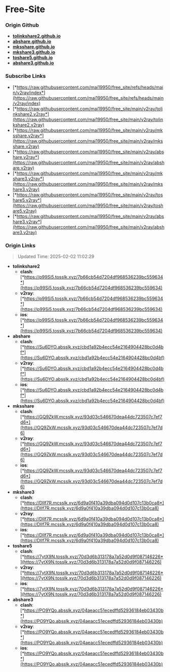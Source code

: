 # Free-Site

### Origin Github

- [**tolinkshare2.github.io**](https://github.com/tolinkshare2/tolinkshare2.github.io)
- [**abshare.github.io**](https://github.com/abshare/abshare.github.io)
- [**mksshare.github.io**](https://github.com/mksshare/mksshare.github.io)
- [**mkshare3.github.io**](https://github.com/mkshare3/mkshare3.github.io)
- [**toshare5.github.io**](https://github.com/toshare5/toshare5.github.io)
- [**abshare3.github.io**](https://github.com/abshare3/abshare3.github.io)

### Subscribe Links

- [*https://raw.githubusercontent.com/mai19950/free_site/refs/heads/main/v2ray/index*](https://raw.githubusercontent.com/mai19950/free_site/refs/heads/main/v2ray/index)
- [*https://raw.githubusercontent.com/mai19950/free_site/main/v2ray/tolinkshare2.v2ray*](https://raw.githubusercontent.com/mai19950/free_site/main/v2ray/tolinkshare2.v2ray)
- [*https://raw.githubusercontent.com/mai19950/free_site/main/v2ray/mksshare.v2ray*](https://raw.githubusercontent.com/mai19950/free_site/main/v2ray/mksshare.v2ray)
- [*https://raw.githubusercontent.com/mai19950/free_site/main/v2ray/abshare.v2ray*](https://raw.githubusercontent.com/mai19950/free_site/main/v2ray/abshare.v2ray)
- [*https://raw.githubusercontent.com/mai19950/free_site/main/v2ray/mkshare3.v2ray*](https://raw.githubusercontent.com/mai19950/free_site/main/v2ray/mkshare3.v2ray)
- [*https://raw.githubusercontent.com/mai19950/free_site/main/v2ray/toshare5.v2ray*](https://raw.githubusercontent.com/mai19950/free_site/main/v2ray/toshare5.v2ray)
- [*https://raw.githubusercontent.com/mai19950/free_site/main/v2ray/abshare3.v2ray*](https://raw.githubusercontent.com/mai19950/free_site/main/v2ray/abshare3.v2ray)

### Origin Links

> Updated Time: 2025-02-02 11:02:29

- **tolinkshare2**
  - **clash**: [*https://p99Si5.tosslk.xyz/7b66cb54d7204df968536239bc559634*](https://p99Si5.tosslk.xyz/7b66cb54d7204df968536239bc559634)
  - **v2ray**: [*https://p99Si5.tosslk.xyz/7b66cb54d7204df968536239bc559634*](https://p99Si5.tosslk.xyz/7b66cb54d7204df968536239bc559634)
  - **ios**: [*https://p99Si5.tosslk.xyz/7b66cb54d7204df968536239bc559634*](https://p99Si5.tosslk.xyz/7b66cb54d7204df968536239bc559634)
- **abshare**
  - **clash**: [*https://Su6DYO.absslk.xyz/cbd1a92b4ecc54e2164904428bc0d4bf*](https://Su6DYO.absslk.xyz/cbd1a92b4ecc54e2164904428bc0d4bf)
  - **v2ray**: [*https://Su6DYO.absslk.xyz/cbd1a92b4ecc54e2164904428bc0d4bf*](https://Su6DYO.absslk.xyz/cbd1a92b4ecc54e2164904428bc0d4bf)
  - **ios**: [*https://Su6DYO.absslk.xyz/cbd1a92b4ecc54e2164904428bc0d4bf*](https://Su6DYO.absslk.xyz/cbd1a92b4ecc54e2164904428bc0d4bf)
- **mksshare**
  - **clash**: [*https://GQ9ZkW.mcsslk.xyz/93d03c546670dea44dc723507c7ef7d6*](https://GQ9ZkW.mcsslk.xyz/93d03c546670dea44dc723507c7ef7d6)
  - **v2ray**: [*https://GQ9ZkW.mcsslk.xyz/93d03c546670dea44dc723507c7ef7d6*](https://GQ9ZkW.mcsslk.xyz/93d03c546670dea44dc723507c7ef7d6)
  - **ios**: [*https://GQ9ZkW.mcsslk.xyz/93d03c546670dea44dc723507c7ef7d6*](https://GQ9ZkW.mcsslk.xyz/93d03c546670dea44dc723507c7ef7d6)
- **mkshare3**
  - **clash**: [*https://DIlf7R.mcsslk.xyz/6d9a0f410a39dba094d0d107c13b0ca8*](https://DIlf7R.mcsslk.xyz/6d9a0f410a39dba094d0d107c13b0ca8)
  - **v2ray**: [*https://DIlf7R.mcsslk.xyz/6d9a0f410a39dba094d0d107c13b0ca8*](https://DIlf7R.mcsslk.xyz/6d9a0f410a39dba094d0d107c13b0ca8)
  - **ios**: [*https://DIlf7R.mcsslk.xyz/6d9a0f410a39dba094d0d107c13b0ca8*](https://DIlf7R.mcsslk.xyz/6d9a0f410a39dba094d0d107c13b0ca8)
- **toshare5**
  - **clash**: [*https://7ytX9N.tosslk.xyz/70d3d6b313178a7a52d0d9f087146226*](https://7ytX9N.tosslk.xyz/70d3d6b313178a7a52d0d9f087146226)
  - **v2ray**: [*https://7ytX9N.tosslk.xyz/70d3d6b313178a7a52d0d9f087146226*](https://7ytX9N.tosslk.xyz/70d3d6b313178a7a52d0d9f087146226)
  - **ios**: [*https://7ytX9N.tosslk.xyz/70d3d6b313178a7a52d0d9f087146226*](https://7ytX9N.tosslk.xyz/70d3d6b313178a7a52d0d9f087146226)
- **abshare3**
  - **clash**: [*https://PO9YQo.absslk.xyz/04aeacc51ecedffd52936184eb03430b*](https://PO9YQo.absslk.xyz/04aeacc51ecedffd52936184eb03430b)
  - **v2ray**: [*https://PO9YQo.absslk.xyz/04aeacc51ecedffd52936184eb03430b*](https://PO9YQo.absslk.xyz/04aeacc51ecedffd52936184eb03430b)
  - **ios**: [*https://PO9YQo.absslk.xyz/04aeacc51ecedffd52936184eb03430b*](https://PO9YQo.absslk.xyz/04aeacc51ecedffd52936184eb03430b)
